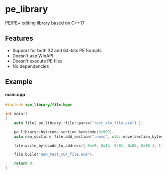 # pe_library
PE/PE+ editing library based on C++17

## Features

- Support for both 32 and 64-bits PE formats
- Doesn't use WinAPI
- Doesn't execute PE files
- No dependencies

## Example

#### main.cpp

```C++
#include <pe_library/file.hpp>

int main()
{
	auto file{ pe_library::file::parse("test_x64_file.exe") };

	pe_library::bytecode section_bytecode(0x999);
	auto new_section{ file.add_section(".nwsc", std::move(section_bytecode)) };

	file.write_bytecode_to_address({ 0xe9, 0x12, 0x01, 0x00, 0x00 }, file.get_entry_point_address());

	file.build("new_test_x64_file.exe");

	return 0;
}
```